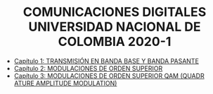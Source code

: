 # <CENTER> COMUNICACIONES DIGITALES <CENTER>UNIVERSIDAD NACIONAL DE COLOMBIA 2020-1


* [Capítulo 1: TRANSMISIÓN EN BANDA BASE Y BANDA PASANTE](Capitulo_1.ipynb)
* [Capítulo 2: MODULACIONES DE ORDEN SUPERIOR](Capitulo_2.ipynb)
* [Capítulo 3: MODULACIONES DE ORDEN SUPERIOR QAM (QUADR ATURE AMPLITUDE MODULATION)](Capitulo_3.ipynb)


```python

```
